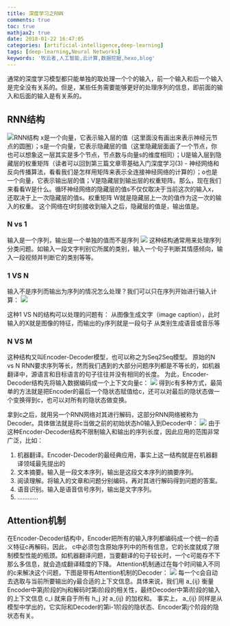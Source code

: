 ```yaml
---
title: 深度学习之RNN
comments: true
toc: true
mathjax2: true
date: 2018-01-22 16:47:05
categories: [artificial-intelligence,deep-learning]
tags: [deep-learning,Neural Networks]
keywords: '牧云者,人工智能,云计算,数据挖掘,hexo,blog'
---
```

通常的深度学习模型都只能单独的取处理一个个的输入，前一个输入和后一个输入是完全没有关系的。但是，某些任务需要能够更好的处理序列的信息，即前面的输入和后面的输入是有关系的。
 <!--more-->
## RNN结构

 ![RNN结构](/img/RNN结构.jpg)
 x是一个向量，它表示输入层的值（这里面没有画出来表示神经元节点的圆圈）；s是一个向量，它表示隐藏层的值（这里隐藏层面画了一个节点，你也可以想象这一层其实是多个节点，节点数与向量s的维度相同）；U是输入层到隐藏层的权重矩阵（读者可以回到第三篇文章零基础入门深度学习(3) - 神经网络和反向传播算法，看看我们是怎样用矩阵来表示全连接神经网络的计算的）；o也是一个向量，它表示输出层的值；V是隐藏层到输出层的权重矩阵。那么，现在我们来看看W是什么。循环神经网络的隐藏层的值s不仅仅取决于当前这次的输入x，还取决于上一次隐藏层的值s。权重矩阵 W就是隐藏层上一次的值作为这一次的输入的权重。
 这个网络在t时刻接收到输入之后，隐藏层的值是，输出值是。

### N vs 1
输入是一个序列，输出是一个单独的值而不是序列
![](/img/n21.jpg)
这种结构通常用来处理序列分类问题。如输入一段文字判别它所属的类别，输入一个句子判断其情感倾向，输入一段视频并判断它的类别等等。

### 1 VS N
输入不是序列而输出为序列的情况怎么处理？我们可以只在序列开始进行输入计算：
![](/img/12n.jpg)

这种1 VS N的结构可以处理的问题有：
从图像生成文字（image caption），此时输入的X就是图像的特征，而输出的y序列就是一段句子
从类别生成语音或音乐等

### N VS M
这种结构又叫Encoder-Decoder模型，也可以称之为Seq2Seq模型。
原始的N vs N RNN要求序列等长，然而我们遇到的大部分问题序列都是不等长的，如机器翻译中，源语言和目标语言的句子往往并没有相同的长度。
为此，Encoder-Decoder结构先将输入数据编码成一个上下文向量c：
![](/img/N2M1.jpg)
得到c有多种方式，最简单的方法就是把Encoder的最后一个隐状态赋值给c，还可以对最后的隐状态做一个变换得到c，也可以对所有的隐状态做变换。

拿到c之后，就用另一个RNN网络对其进行解码，这部分RNN网络被称为Decoder。具体做法就是将c当做之前的初始状态h0输入到Decoder中：
![](/img/N2M2.jpg)
由于这种Encoder-Decoder结构不限制输入和输出的序列长度，因此应用的范围非常广泛，比如：
1. 机器翻译。Encoder-Decoder的最经典应用，事实上这一结构就是在机器翻译领域最先提出的
2. 文本摘要。输入是一段文本序列，输出是这段文本序列的摘要序列。
3. 阅读理解。将输入的文章和问题分别编码，再对其进行解码得到问题的答案。
4. 语音识别。输入是语音信号序列，输出是文字序列。
5. …………

## Attention机制
在Encoder-Decoder结构中，Encoder把所有的输入序列都编码成一个统一的语义特征c再解码，因此， c中必须包含原始序列中的所有信息，它的长度就成了限制模型性能的瓶颈。如机器翻译问题，当要翻译的句子较长时，一个c可能存不下那么多信息，就会造成翻译精度的下降。
Attention机制通过在每个时间输入不同的c来解决这个问题，下图是带有Attention机制的Decoder：
![](/img/attention.jpg)
每一个c会自动去选取与当前所要输出的y最合适的上下文信息。具体来说，我们用 a_{ij} 衡量Encoder中第j阶段的hj和解码时第i阶段的相关性，最终Decoder中第i阶段的输入的上下文信息 c_i 就来自于所有 h_j 对 a_{ij} 的加权和。
事实上， a_{ij} 同样是从模型中学出的，它实际和Decoder的第i-1阶段的隐状态、Encoder第j个阶段的隐状态有关。
